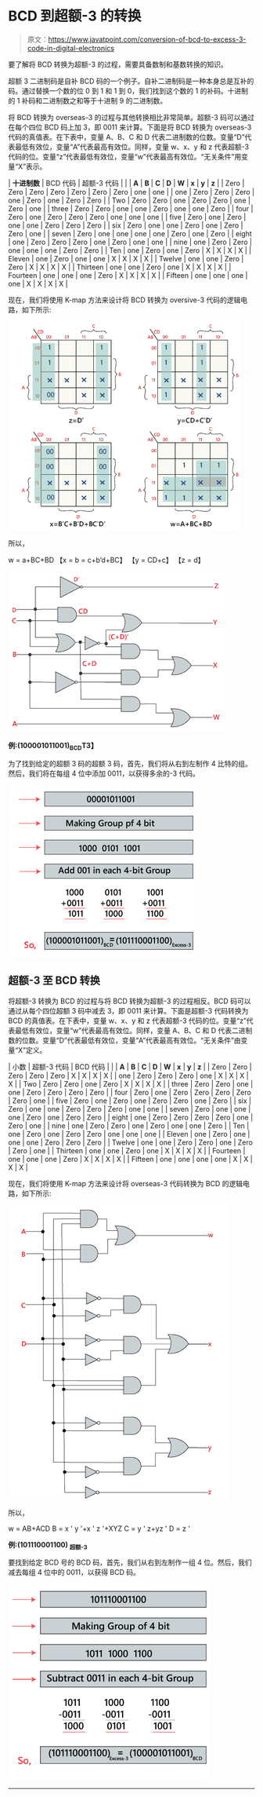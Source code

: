# BCD 到超额-3 的转换

> 原文：<https://www.javatpoint.com/conversion-of-bcd-to-excess-3-code-in-digital-electronics>

要了解将 BCD 转换为超额-3 的过程，需要具备数制和基数转换的知识。

超额 3 二进制码是自补 BCD 码的一个例子。自补二进制码是一种本身总是互补的码。通过替换一个数的位 0 到 1 和 1 到 0，我们找到这个数的 1 的补码。十进制的 1 补码和二进制数之和等于十进制 9 的二进制数。

将 BCD 转换为 overseas-3 的过程与其他转换相比非常简单。超额-3 码可以通过在每个四位 BCD 码上加 3，即 0011 来计算。下面是将 BCD 转换为 overseas-3 代码的真值表。在下表中，变量 A、B、C 和 D 代表二进制数的位数。变量“D”代表最低有效位，变量“A”代表最高有效位。同样，变量 w、x、y 和 z 代表超额-3 代码的位。变量“z”代表最低有效位，变量“w”代表最高有效位。“无关条件”用变量“X”表示。

| **十进制数** | BCD 代码 | 超额-3 代码 |
|  | **A** | **B** | **C** | **D** | **W** | **x** | **y** | **z** |
| Zero | Zero | Zero | Zero | Zero | Zero | Zero | one | one |
| one | Zero | Zero | Zero | one | Zero | one | Zero | Zero |
| Two | Zero | Zero | one | Zero | Zero | one | Zero | one |
| three | Zero | Zero | one | one | Zero | one | one | Zero |
| four | Zero | one | Zero | Zero | Zero | one | one | one |
| five | Zero | one | Zero | one | one | Zero | Zero | Zero |
| six | Zero | one | one | Zero | one | Zero | Zero | one |
| seven | Zero | one | one | one | one | Zero | one | Zero |
| eight | one | Zero | Zero | Zero | one | Zero | one | one |
| nine | one | Zero | Zero | one | one | one | Zero | Zero |
| Ten | one | Zero | one | Zero | X | X | X | X |
| Eleven | one | Zero | one | one | X | X | X | X |
| Twelve | one | one | Zero | Zero | X | X | X | X |
| Thirteen | one | one | Zero | one | X | X | X | X |
| Fourteen | one | one | one | Zero | X | X | X | X |
| Fifteen | one | one | one | one | X | X | X | X |

现在，我们将使用 K-map 方法来设计将 BCD 转换为 oversive-3 代码的逻辑电路，如下所示:

![BCD to Excess-3 conversion](img/2d3a723e7957fef64c510afd6a9629b8.png)

所以，

w = a+BC+BD
【x = b = c+b’d+BC】
【y = CD+c】
【z = d】

![BCD to Excess-3 conversion](img/bf931a73ff3ff30c296bed50b00135df.png)

**例:(100001011001)<sub>BCD</sub>T3】**

为了找到给定的超额 3 码的超额 3 码，首先，我们将从右到左制作 4 比特的组。然后，我们将在每组 4 位中添加 0011，以获得多余的-3 代码。

![BCD to Excess-3 conversion](img/650f8fc8ccbcc0ccc36b95cca40560ff.png)

## 超额-3 至 BCD 转换

将超额-3 转换为 BCD 的过程与将 BCD 转换为超额-3 的过程相反。BCD 码可以通过从每个四位超额 3 码中减去 3，即 0011 来计算。下面是超额-3 代码转换为 BCD 的真值表。在下表中，变量 w、x、y 和 z 代表超额-3 代码的位。变量“z”代表最低有效位，变量“w”代表最高有效位。同样，变量 A、B、C 和 D 代表二进制数的位数。变量“D”代表最低有效位，变量“A”代表最高有效位。“无关条件”由变量“X”定义。

| 小数 | 超额-3 代码 | BCD 代码 |
|  | **A** | **B** | **C** | **D** | **W** | **x** | **y** | **z** |
| Zero | Zero | Zero | Zero | Zero | X | X | X | X |
| one | Zero | Zero | Zero | one | X | X | X | X |
| Two | Zero | Zero | one | Zero | X | X | X | X |
| three | Zero | Zero | one | one | Zero | Zero | Zero | Zero |
| four | Zero | one | Zero | Zero | Zero | Zero | Zero | one |
| five | Zero | one | Zero | one | Zero | Zero | one | Zero |
| six | Zero | one | one | Zero | Zero | Zero | one | one |
| seven | Zero | one | one | one | Zero | one | Zero | Zero |
| eight | one | Zero | Zero | Zero | Zero | one | Zero | one |
| nine | one | Zero | Zero | one | Zero | one | one | Zero |
| Ten | one | Zero | one | Zero | Zero | one | one | one |
| Eleven | one | Zero | one | one | one | Zero | Zero | Zero |
| Twelve | one | one | Zero | Zero | one | Zero | Zero | one |
| Thirteen | one | one | Zero | one | X | X | X | X |
| Fourteen | one | one | one | Zero | X | X | X | X |
| Fifteen | one | one | one | one | X | X | X | X |

现在，我们将使用 K-map 方法来设计将 overseas-3 代码转换为 BCD 的逻辑电路，如下所示:

![BCD to Excess-3 conversion](img/31ccff875d2f6c540332643d2027fddf.png)

所以，

w = AB+ACD
B = x ' y '+x ' z '+XYZ
C = y ' z+yz '
D = z '

**例:(101110001100) <sub>超额-3</sub>**

要找到给定 BCD 号的 BCD 码，首先，我们从右到左制作一组 4 位。然后，我们减去每组 4 位中的 0011，以获得 BCD 码。

![BCD to Excess-3 conversion](img/a423fbb64b70a83adc8e063b8acb8ded.png)

* * *